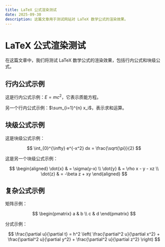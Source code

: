 ```yaml
---
title: LaTeX 公式渲染测试
date: 2025-09-30
description: 这篇文章用于测试网站对 LaTeX 数学公式的渲染效果。
---
```


# LaTeX 公式渲染测试

在这篇文章中，我们将测试 LaTeX 数学公式的渲染效果，包括行内公式和块级公式。

## 行内公式示例

这是行内公式示例：$E = mc^2$，它表示质能方程。

另一个行内公式示例：$\sum_{i=1}^{n} x_i$，表示求和运算。

## 块级公式示例

这是块级公式示例：

$$
\int_{0}^{\infty} e^{-x^2} dx = \frac{\sqrt{\pi}}{2}
$$

这是另一个块级公式示例：

$$
\begin{aligned}
\dot{x} & = \sigma(y-x) \\
\dot{y} & = \rho x - y - xz \\
\dot{z} & = -\beta z + xy
\end{aligned}
$$

## 复杂公式示例

矩阵示例：

$$
\begin{pmatrix}
a & b \\
c & d
\end{pmatrix}
$$

分式示例：

$$
\frac{\partial u}{\partial t} = h^2 \left( \frac{\partial^2 u}{\partial x^2} + \frac{\partial^2 u}{\partial y^2} + \frac{\partial^2 u}{\partial z^2} \right)
$$